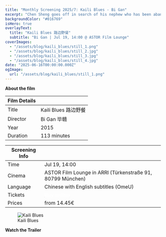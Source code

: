 ```yaml
---
title: "Monthly Screening 2025/7: Kaili Blues - Bi Gan"
excerpt: "Chen Sheng goes off in search of his nephew who has been abandoned by his father. Along the way, he encounters numerous people from his past and also those from his future."
backgroundColor: "#016769"
isHero: true
overlayText:
  title: "Kaili Blues 路边野餐"
  subtitle: "Bi Gan | Jul 19, 14:00 @ ASTOR Film Lounge"
coverImages:
  - "/assets/blog/kaili_blues/still_1.png"
  - "/assets/blog/kaili_blues/still_2.jpg"
  - "/assets/blog/kaili_blues/still_3.jpg"
  - "/assets/blog/kaili_blues/still_4.jpg"
date: "2025-06-16T00:00:00.000Z"
ogImage:
  url: "/assets/blog/kaili_blues/still_1.png"
---
```


**About the film**

| Film Details |                      |
| ------------ | -------------------- |
| Title        | Kaili Blues 路边野餐 |
| Director     | Bi Gan 毕赣          |
| Year         | 2015                 |
| Duration     | 113 minutes          |

| Screening Info |                                                                                                                                                          |
| -------------- | -------------------------------------------------------------------------------------------------------------------------------------------------------- |
| Time           | Jul 19, 14:00                                                                                                                                            |
| Cinema         | ASTOR Film Lounge in ARRI (Türkenstraße 91, 80799 München)                                                                                               |
| Language       | Chinese with English subtitles (OmeU)                                                                                                                    |
| Tickets        | [<strong style="color:rgb(255, 255, 255); text-decoration: underline;">Buy online</strong>](https://www.eventim-light.com/de/a/65330d104b070869ec1cb7b8) |
| Prices         | from 14.45€                                                                                                                                              |

<figure>
  <img src="/assets/blog/kaili_blues/poster.jpg" alt="Kaili Blues" />
  <figcaption>Kaili Blues</figcaption>
</figure>

**Watch the Trailer**

<div class="youtube-embed" data-video-id="5ZVFtE10aK4" data-title="Kaili Blues"></div>

